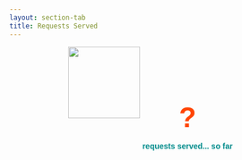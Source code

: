 ```yaml
---
layout: section-tab
title: Requests Served
---
```


<div style="text-align: center">
    <img src="{{ '/assets/img/icons/ic_req_res.svg' | relative_url }}" style="margin:auto; display: inline-block; width: 128px; height: 128px; pointer-events: none; user-select: none;">
    <div style="display: inline-block; vertical-align: middle">
    <p id="num_requests" style="color: orangered; font-size: 50px; font-family: 'Dosis', sans-serif; font-weight: bold; margin-bottom: 0px;">?</p>
    <p style="color: darkcyan; font-family: 'Dosis', sans-serif; font-weight: bold;">requests served... so far</p>
    </div>
</div>


<script>
    function get_current_requests(obj) 
    {
        var req = new XMLHttpRequest()

        req.onreadystatechange = function() {
            if (req.readyState == 4 && req.status == 200) {
                num_requests = req.response

                suffix = ''

                if (num_requests > 1e6)
                {
                    suffix = 'm'
                    num_requests = (num_requests / 1e6).toFixed(2)
                }
                else
                    if (num_requests > 1e3)
                    {
                        suffix = 'k'
                        num_requests = (num_requests / 1e3).toFixed(2)
                    }
                

                document.getElementById('num_requests').innerHTML = num_requests + suffix;
            }
        }

        req.open('GET', 'https://api.overfitted.io/get-num-requests', true)
        req.send(null)
    }

    window.addEventListener('load', function() {
        get_current_requests()
    }, false);
</script>

